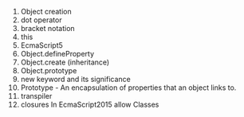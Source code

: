 1. Object creation
2. dot operator
3. bracket notation
4. this
5. EcmaScript5
6. Object.defineProperty
7. Object.create (inheritance)
8. Object.prototype
9. new keyword and its significance
10. Prototype - An encapsulation of properties that an object links to.
11. transpiler
12. closures
In EcmaScript2015 allow Classes
